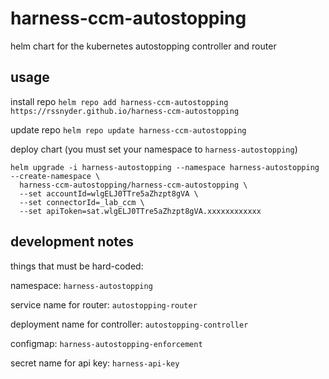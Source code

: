 # harness-ccm-autostopping

helm chart for the kubernetes autostopping controller and router

## usage

install repo
`helm repo add harness-ccm-autostopping https://rssnyder.github.io/harness-ccm-autostopping`

update repo
`helm repo update harness-ccm-autostopping`

deploy chart (you must set your namespace to `harness-autostopping`)
```
helm upgrade -i harness-autostopping --namespace harness-autostopping --create-namespace \
  harness-ccm-autostopping/harness-ccm-autostopping \
  --set accountId=wlgELJ0TTre5aZhzpt8gVA \
  --set connectorId=_lab_ccm \
  --set apiToken=sat.wlgELJ0TTre5aZhzpt8gVA.xxxxxxxxxxxx
```

## development notes

things that must be hard-coded:

namespace: `harness-autostopping`

service name for router: `autostopping-router`

deployment name for controller: `autostopping-controller`

configmap: `harness-autostopping-enforcement`

secret name for api key: `harness-api-key`
